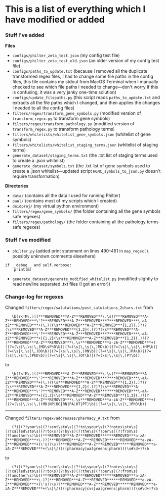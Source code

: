 # This is a list of everything which I have modified or added

### Stuff I've added

**Files**
- ```configs/philter_zeta_test.json``` (my config test file)
- ```configs/philter_zeta_test_old.json``` (an older version of my config test file)
- ```configs/paths_to_update.txt``` (because I removed all the duplicate transformed regex files, I had to change some file paths in the config files, this file contains my stdout from MacOS Terminal when I manually checked to see which file paths I needed to change—don't worry if this is confusing, it was a very janky one-time solution)
- ```configs/update_filepaths.py``` (this script reads ```paths_to_update.txt``` and extracts all the file paths which I changed, and then applies the changes I needed to all the config files)
- ```filters/regex/transform_gene_symbols.py``` (modified version of ```transform_regex.py``` to transform gene symbols)
- ```filters/regex/transform_pathology.py``` (modified version of ```transform_regex.py``` to transform pathology terms)
- ```filters/whitelists/whitelist_gene_symbols.json``` (whitelist of gene symbols)
- ```filters/whitelists/whitelist_staging_terms.json``` (whitelist of staging terms)
- ```generate_dataset/staging_terms.txt``` (the .txt list of staging terms used to create a .json whitelist)
- ```generate_dataset/symbols.txt``` (the .txt list of gene symbols used to create a .json whitelist—updated script ```HGNC_symbols_to_json.py``` doesn't require transformation)

**Directories**
- ```data/``` (contains all the data I used for running Philter)
- ```paul/``` (contains most of my scripts which I created)
- ```deidproj/``` (my virtual python environment)
- ```filters/regex/gene_symbols/``` (the folder containing all the gene symbols safe regexes)
- ```filters/regex/pathology/``` (the folder containing all the pathology terms safe regexes)

### Stuff I've modified

- ```philter.py``` (added print statement on lines 490-491 in ```map_regex()```, possibly unknown comments elsewhere)
```
if __debug__ and self.verbose:
    print(m)
```
- ```generate_dataset/generate_modified_whitelist.py``` (modified slightly to read newline separated .txt files (I got an error))

### Change-log for regexes

Changed ```filters/regex/salutations/post_salutations_2chars.txt``` from
```
   \b(?<!M\.)((***REMOVED***A-Z***REMOVED***\.\s)?***REMOVED***A-Z***REMOVED***\'?***REMOVED***A-Z***REMOVED***?***REMOVED***\-aA-zZ***REMOVED***+(\,)?(\s***REMOVED***A-Z***REMOVED***{1,2}(.)?)?(\s***REMOVED***A-Z***REMOVED***{1,2}(.)?)?(\s***REMOVED***A-Z***REMOVED***\'?***REMOVED***A-Z***REMOVED***?***REMOVED***\-aA-zZ***REMOVED***+){1,2}(\s***REMOVED***A-Z***REMOVED***{1,2}(.)?)?|***REMOVED***A-Z***REMOVED***\.\s***REMOVED***a-zA-Z***REMOVED***+)((?=(\s|\,\s|\,)MD\sPhD\b)|(?=(\s|\,\s|\,)MD\b)|(?=(\s|\,\s|\,)NP\b)|(?=(\s|\,\s|\,)DO\b)|(?=(\s|\,\s|\,)RN\b)|(?=(\s|\,\s|\,)PA\b)|(?=(\s|\,\s|\,)PhD\b)|(?=(\s|\,\s|\,)OT\b)|(?=(\s|\,\s|\,)PT\b))
```
to
```
   \b(?<!M\.)((***REMOVED***A-Z***REMOVED***\.\s)?***REMOVED***A-Z***REMOVED***\'?***REMOVED***A-Z***REMOVED***?***REMOVED***\-aA-zZ***REMOVED***+(\,)?(\s***REMOVED***A-Z***REMOVED***{1,2}(.)?)?(\s***REMOVED***A-Z***REMOVED***{1,2}(.)?)?(\s***REMOVED***A-Z***REMOVED***\'?***REMOVED***A-Z***REMOVED***?***REMOVED***\-aA-zZ***REMOVED***+){1,2}(\s***REMOVED***A-Z***REMOVED***{1,2}(.)?)?|***REMOVED***A-Z***REMOVED***\.\s***REMOVED***a-zA-Z***REMOVED***+)((?=(\s|\,\s|\,)(MD|NP|DO|RN|PA|OT|PT)\b)|(?=(\s|\,\s|\,)PhD\b))
```

---

Changed ```filters/regex/addresses/pharmacy_#.txt``` from
```
   (?i)(?!your\s)(?!sent\sto\s)(?!to\syour\s)(?!notes\sto\s)(?!called\sto\s)(?!to\s)(?!by\s)(?!the\s)(?!per\s)(?!from\s)(?!another\s)\b((***REMOVED***A-Z***REMOVED******REMOVED***a-zA-Z***REMOVED***+\-)?(***REMOVED***A-Z***REMOVED******REMOVED***a-zA-Z***REMOVED***+(\'s)?\s)?***REMOVED***A-Z***REMOVED******REMOVED***a-zA-Z***REMOVED***+(\s|\/))((pharmacy|walgreens|pharm))(\s#\d+)?\b
```
to
```
   (?i)(?!your\s)(?!sent\sto\s)(?!to\syour\s)(?!notes\sto\s)(?!called\sto\s)(?!to\s)(?!by\s)(?!the\s)(?!per\s)(?!from\s)(?!another\s)\b((***REMOVED***A-Z***REMOVED******REMOVED***a-zA-Z***REMOVED***+\-)?(***REMOVED***A-Z***REMOVED******REMOVED***a-zA-Z***REMOVED***+(\'s)?\s)?***REMOVED***A-Z***REMOVED******REMOVED***a-zA-Z***REMOVED***+(\s|\/))((pharmacy|cvs|walgreens|pharm))(\s#\d+)?\b
```
